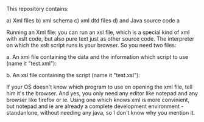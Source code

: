 This repository contains:

a) Xml files
b) xml schema 
c) xml dtd files
d) and Java source code a


Running an Xml file:
you can run an xsl file, which is a special kind of xml with xslt code, but also pure text just as other source code. The interpreter on which the xslt script runs is your browser.
So you need two files:

a. An xml file containing the data and the information which script to use (name it "test.xml"):

b. An xsl file containing the script (name it "test.xsl"):


If your OS doesn't know which program to use on opening the xml file, tell him it's the browser. And yes, you only need any editor like notepad and any browser like firefox or ie. Using one which knows xml is more convinient, but notepad and ie are already a complete development environment - standanlone, without needing any java, so I don't know why you mention it.

